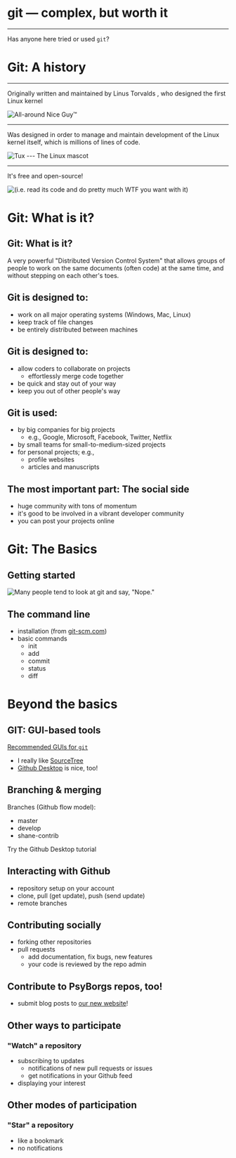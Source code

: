 # git — complex, but worth it

---

Has anyone here tried or used `git`?


# Git: A history

---

Originally written and maintained by Linus Torvalds , who designed the first Linux kernel

![All-around Nice Guy™](../media/linus-eff-you.png)

---

Was designed in order to manage and maintain development of the Linux kernel itself, which is millions of lines of code.

![Tux --- The Linux mascot](../media/linux-logo.jpg)

---

It's free and open-source!

![(i.e. read its code and do pretty much WTF you want with it)](../media/opensource_logo.gif)


# Git: What is it?

## Git: What is it?

A very powerful "Distributed Version Control System" that allows groups of people to work on the same documents (often code) at the same time, and without stepping on each other's toes.

## Git is designed to:

- work on all major operating systems (Windows, Mac, Linux)
- keep track of file changes
- be entirely distributed between machines

## Git is designed to:

- allow coders to collaborate on projects
    - effortlessly merge code together
- be quick and stay out of your way
- keep you out of other people's way

## Git is used:

- by big companies for big projects
    - e.g., Google, Microsoft, Facebook, Twitter, Netflix
- by small teams for small-to-medium-sized projects
- for personal projects; e.g.,
    - profile websites
    - articles and manuscripts

## The most important part: The social side

- huge community with tons of momentum
- it's good to be involved in a vibrant developer community
- you can post your projects online

# Git: The Basics

## Getting started

![Many people tend to look at `git` and say, "Nope."](../media/y-u-so-complicated.png)

## The command line

- installation (from [git-scm.com](http://git-scm.com))
- basic commands
    - init
    - add
    - commit
    - status
    - diff

# Beyond the basics

## GIT: GUI-based tools

[Recommended GUIs for `git`](https://git-scm.com/downloads/guis)

- I really like [SourceTree](http://www.sourcetreeapp.com/)
- [Github Desktop](https://desktop.github.com) is nice, too!

## Branching & merging

Branches (Github flow model):

- master
- develop
- shane-contrib

Try the Github Desktop tutorial

## Interacting with Github

- repository setup on your account
- clone, pull (get update), push (send update)
- remote branches

## Contributing socially

- forking other repositories
- pull requests
    - add documentation, fix bugs, new features
    - your code is reviewed by the repo admin

## Contribute to PsyBorgs repos, too!

- submit blog posts to [our new website](http://psyborgs.github.io)!

## Other ways to participate

### "Watch" a repository

- subscribing to updates
    - notifications of new pull requests or issues
    - get notifications in your Github feed
- displaying your interest

## Other modes of participation

### "Star" a repository

- like a bookmark
- no notifications
